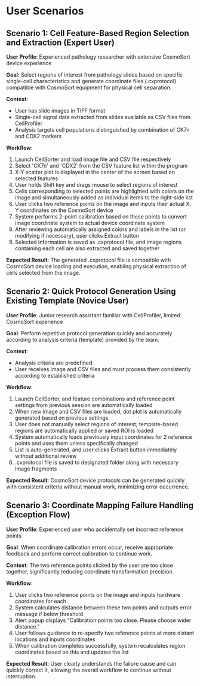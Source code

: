 # User Scenarios

## Scenario 1: Cell Feature-Based Region Selection and Extraction (Expert User)

**User Profile**: Experienced pathology researcher with extensive CosmoSort device experience

**Goal**: Select regions of interest from pathology slides based on specific single-cell characteristics and generate coordinate files (.cxprotocol) compatible with CosmoSort equipment for physical cell separation.

**Context**:
- User has slide images in TIFF format
- Single-cell signal data extracted from slides available as CSV files from CellProfiler
- Analysis targets cell populations distinguished by combination of CK7n and CDX2 markers

**Workflow**:

1. Launch CellSorter and load image file and CSV file respectively
2. Select 'CK7n' and 'CDX2' from the CSV feature list within the program
3. X-Y scatter plot is displayed in the center of the screen based on selected features
4. User holds Shift key and drags mouse to select regions of interest
5. Cells corresponding to selected points are highlighted with colors on the image and simultaneously added as individual items to the right-side list
6. User clicks two reference points on the image and inputs their actual X, Y coordinates on the CosmoSort device
7. System performs 2-point calibration based on these points to convert image coordinate system to actual device coordinate system
8. After reviewing automatically assigned colors and labels in the list (or modifying if necessary), user clicks Extract button
9. Selected information is saved as .cxprotocol file, and image regions containing each cell are also extracted and saved together

**Expected Result**:
The generated .cxprotocol file is compatible with CosmoSort device loading and execution, enabling physical extraction of cells selected from the image.

## Scenario 2: Quick Protocol Generation Using Existing Template (Novice User)

**User Profile**: Junior research assistant familiar with CellProfiler, limited CosmoSort experience

**Goal**: Perform repetitive protocol generation quickly and accurately according to analysis criteria (template) provided by the team.

**Context**:
- Analysis criteria are predefined
- User receives image and CSV files and must process them consistently according to established criteria

**Workflow**:

1. Launch CellSorter, and feature combinations and reference point settings from previous session are automatically loaded
2. When new image and CSV files are loaded, dot plot is automatically generated based on previous settings
3. User does not manually select regions of interest; template-based regions are automatically applied or saved ROI is loaded
4. System automatically loads previously input coordinates for 2 reference points and uses them unless specifically changed
5. List is auto-generated, and user clicks Extract button immediately without additional review
6. .cxprotocol file is saved to designated folder along with necessary image fragments

**Expected Result**:
CosmoSort device protocols can be generated quickly with consistent criteria without manual work, minimizing error occurrence.

## Scenario 3: Coordinate Mapping Failure Handling (Exception Flow)

**User Profile**: Experienced user who accidentally set incorrect reference points

**Goal**: When coordinate calibration errors occur, receive appropriate feedback and perform correct calibration to continue work.

**Context**:
The two reference points clicked by the user are too close together, significantly reducing coordinate transformation precision.

**Workflow**:

1. User clicks two reference points on the image and inputs hardware coordinates for each
2. System calculates distance between these two points and outputs error message if below threshold
3. Alert popup displays "Calibration points too close. Please choose wider distance."
4. User follows guidance to re-specify two reference points at more distant locations and inputs coordinates
5. When calibration completes successfully, system recalculates region coordinates based on this and updates the list

**Expected Result**:
User clearly understands the failure cause and can quickly correct it, allowing the overall workflow to continue without interruption.